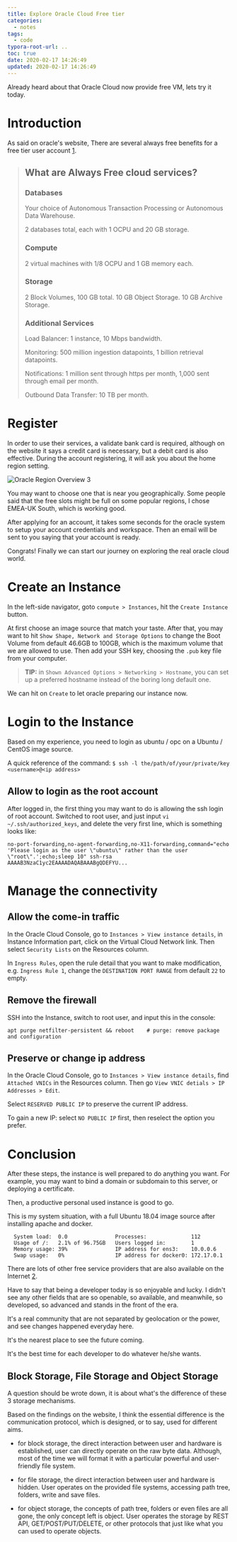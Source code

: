 ```yaml
---
title: Explore Oracle Cloud Free tier
categories:
  - notes
tags:
  - code
typora-root-url: ..
toc: true
date: 2020-02-17 14:26:49
updated: 2020-02-17 14:26:49
---
```


Already heard about that Oracle Cloud now provide free VM, lets try it today. 
<!--more--> 

# Introduction

As said on oracle's website, There are several always free benefits for a free tier user account [1]. 

> ## What are Always Free cloud services?
>
> ### Databases
>
> Your choice of Autonomous Transaction Processing or Autonomous Data Warehouse. 
>
> 2 databases total, each with 1 OCPU and 20 GB storage.
> 
> ### Compute
>
> 2 virtual machines with 1/8 OCPU and 1 GB memory each.
> 
> ### Storage
>
> 2 Block Volumes, 100 GB total. 10 GB Object Storage. 10 GB Archive Storage.
>
> ### Additional Services
>
> Load Balancer: 1 instance, 10 Mbps bandwidth. 
>
> Monitoring: 500 million ingestion datapoints, 1 billion retrieval datapoints. 
>
> Notifications: 1 million sent through https per month, 1,000 sent through email per month.
>
> Outbound Data Transfer: 10 TB per month.

# Register

In order to use their services, a validate bank card is required, although on the website it says a credit card is necessary, but a debit card is also effective. During the account registering, it will ask you about the home region setting.

![Oracle Region Overview [3]][image-1]

You may want to choose one that is near you geographically. Some people said that the free slots might be full on some popular regions, I chose EMEA-UK South, which is working good.

After applying for an account, it takes some seconds for the oracle system to setup your account credentials and workspace. Then an email will be sent to you saying that your account is ready.

Congrats! Finally we can start our journey on exploring the real oracle cloud world.

# Create an Instance

In the left-side navigator, goto `compute > Instances`, hit the `Create Instance` button.

At first choose an image source that match your taste. After that, you may want to hit `Show Shape, Network and Storage Options` to change the Boot Volume from default 46.6GB to 100GB, which is the maximum volume that we are allowed to use.  Then add your SSH key, choosing the `.pub` key file from your computer.

> **TIP:** in `Shown Advanced Options > Networking > Hostname`, you can set up a preferred hostname instead of the boring long default one. 

We can hit on `Create` to let oracle preparing our instance now.

# Login to the Instance

Based on my experience, you need to login as ubuntu / opc on a Ubuntu / CentOS image source.

A quick reference of the command: `$ ssh -l the/path/of/your/private/key <username>@<ip address>` 
 
## Allow to login as the root account

After logged in, the first thing you may want to do is allowing the ssh login of root account. Switched to root user, and just input `vi ~/.ssh/authorized_keys`, and delete the very first line, which is something looks like:

```text
no-port-forwarding,no-agent-forwarding,no-X11-forwarding,command="echo 'Please login as the user \"ubuntu\" rather than the user \"root\".';echo;sleep 10" ssh-rsa AAAAB3NzaC1yc2EAAAADAQABAAABgQDEFYU...
```

# Manage the connectivity

## Allow the come-in traffic

In the Oracle Cloud Console, go to `Instances > View instance details`, in Instance Information part, click on the Virtual Cloud Network link. Then select `Security Lists` on the Resources column.

In `Ingress Rules`, open the rule detail that you want to make modification, e.g. `Ingress Rule 1`, change the `DESTINATION PORT RANGE` from default `22` to empty.  

## Remove the firewall

SSH into the Instance, switch to root user, and input this in the console:

```shell script
apt purge netfilter-persistent && reboot    # purge: remove package and configuration
```

## Preserve or change ip address

In the Oracle Cloud Console, go to `Instances > View instance details`, find `Attached VNICs` in the Resources column. Then go `View VNIC detials > IP Addresses > Edit`.

Select `RESERVED PUBLIC IP` to preserve the current IP address.

To gain a new IP: select `NO PUBLIC IP` first, then reselect the option you prefer.

# Conclusion

After these steps, the instance is well prepared to do anything you want. For example, you may want to bind a domain or subdomain to this server, or deploying a certificate.

Then, a productive personal used instance is good to go.

This is my system situation, with a full Ubuntu 18.04 image source after installing apache and docker.

```text
  System load:  0.0               Processes:              112
  Usage of /:   2.1% of 96.75GB   Users logged in:        1
  Memory usage: 39%               IP address for ens3:    10.0.0.6
  Swap usage:   0%                IP address for docker0: 172.17.0.1
```

There are lots of other free service providers that are also available on the Internet [2]. 

Have to say that being a developer today is so enjoyable and lucky. I didn't see any other fields that are so openable, so available, and meanwhile, so developed, so advanced and stands in the front of the era. 

It's a real community that are not separated by geolocation or the power, and see changes happened everyday here.

It's the nearest place to see the future coming.

It's the best time for each developer to do whatever he/she wants.

## Block Storage, File Storage and Object Storage
A question should be wrote down, it is about what's the difference of these 3 storage mechanisms.

Based on the findings on the website, I think the essential difference is the communication protocol, which is designed, or to say, used for different aims.

- for block storage, the direct interaction between user and hardware is established, user can directly operate on the raw byte data. 
Although, most of the time we will format it with a particular powerful and user-friendly file system.

- for file storage, the direct interaction between user and hardware is hidden. User operates on the provided file systems, accessing
path tree, folders, write and save files.

- for object storage, the concepts of path tree, folders or even files are all gone, the only concept left is object. User operates
the storage by REST API, GET/POST/PUT/DELETE, or other protocols that just like what you can used to operate objects.


[1]: https://www.oracle.com/ie/cloud/free/#always-free
[2]: https://github.com/ripienaar/free-for-dev
[3]: https://www.oracle.com/cloud/data-regions.html
[image-1]: /images/oracle-region.png
